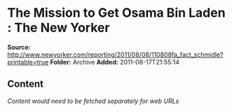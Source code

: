 # The Mission to Get Osama Bin Laden : The New Yorker

**Source:** http://www.newyorker.com/reporting/2011/08/08/110808fa_fact_schmidle?printable=true
**Folder:** Archive
**Added:** 2011-08-17T21:55:14




## Content
*Content would need to be fetched separately for web URLs*
